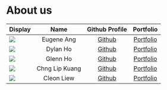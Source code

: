 # About us

Display |      Name      |              Github Profile              | Portfolio 
--------|:--------------:|:----------------------------------------:|:---------:
![](https://avatars.githubusercontent.com/u/88082498?s=400&v=4) |   Eugene Ang   |   [Github](https://github.com/EangJS)    | [Portfolio](team/eangjs.md)
![](https://avatars.githubusercontent.com/u/60569243?v=4) |    Dylan Ho    | [Github](https://github.com/ChubbsBunns) | [Portfolio](team/dylan.md)
![](https://avatars.githubusercontent.com/u/88625158?s=400&v=4) |    Glenn Ho    |    [Github](https://github.com/ghzr0)    | [Portfolio](team/glenn.md)
![](https://avatars.githubusercontent.com/u/88496677?s=400&v=4) | Chng Lip Kuang |  [Github](https://github.com/L-K-Chng)   | [Portfolio](team/l-k-chng.md)
![](https://avatars.githubusercontent.com/u/88496677?s=400&v=4) |   Cleon Liew   |  [Github](https://github.com/Khulon)   | [Portfolio](team/khulon.md)
